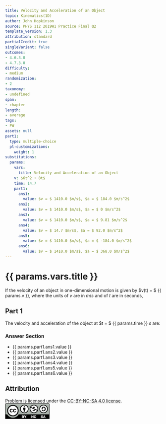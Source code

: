 ```yaml
---
title: Velocity and Acceleration of an Object
topic: Kinematics(1D)
author: John Hopkinson
source: PHYS 112 2019W1 Practice Final Q2
template_version: 1.3
attribution: standard
partialCredit: true
singleVariant: false
outcomes:
- 4.6.3.0
- 4.7.3.0
difficulty:
- medium
randomization:
- 2
taxonomy:
- undefined
span:
- chapter
length:
- average
tags:
- PW
assets: null
part1:
  type: multiple-choice
  pl-customizations:
    weight: 1
substitutions:
  params:
    vars:
      title: Velocity and Acceleration of an Object
    v: $6t^2 + 8t$
    time: 14.7
    part1:
      ans1:
        value: $v = $ 1410.0 $m/s$, $a = $ 184.0 $m/s^2$
      ans2:
        value: $v = $ 1410.0 $m/s$, $a = $ 0 $m/s^2$
      ans3:
        value: $v = $ 1410.0 $m/s$, $a = $ 9.81 $m/s^2$
      ans4:
        value: $v = $ 14.7 $m/s$, $a = $ 92.0 $m/s^2$
      ans5:
        value: $v = $ 1410.0 $m/s$, $a = $ -184.0 $m/s^2$
      ans6:
        value: $v = $ 1410.0 $m/s$, $a = $ 368.0 $m/s^2$
---
```

# {{ params.vars.title }}
If the velocity of an object in one-dimensional motion is given by $v(t) = $ {{ params.v }}, where the units of $v$ are in $m/s$ and of $t$ are in seconds,

## Part 1

The velocity and acceleration of the object at $t = $ {{ params.time }} $s$ are:

### Answer Section

- {{ params.part1.ans1.value }}
- {{ params.part1.ans2.value }}
- {{ params.part1.ans3.value }}
- {{ params.part1.ans4.value }}
- {{ params.part1.ans5.value }}
- {{ params.part1.ans6.value }}

## Attribution

Problem is licensed under the [CC-BY-NC-SA 4.0 license](https://creativecommons.org/licenses/by-nc-sa/4.0/).<br> ![The Creative Commons 4.0 license requiring attribution-BY, non-commercial-NC, and share-alike-SA license.](https://raw.githubusercontent.com/firasm/bits/master/by-nc-sa.png)